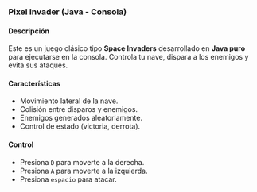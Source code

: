 ### Pixel Invader (Java - Consola)

#### Descripción 
Este es un juego clásico tipo **Space Invaders** desarrollado en **Java puro** para ejecutarse en la consola. Controla tu nave, dispara a los enemigos y evita sus ataques.

#### Características
- Movimiento lateral de la nave.
- Colisión entre disparos y enemigos.
- Enemigos generados aleatoriamente.
- Control de estado (victoria, derrota).

#### Control
- Presiona `D` para moverte a la derecha.
- Presiona `A` para moverte a la izquierda.
- Presiona `espacio` para atacar.
